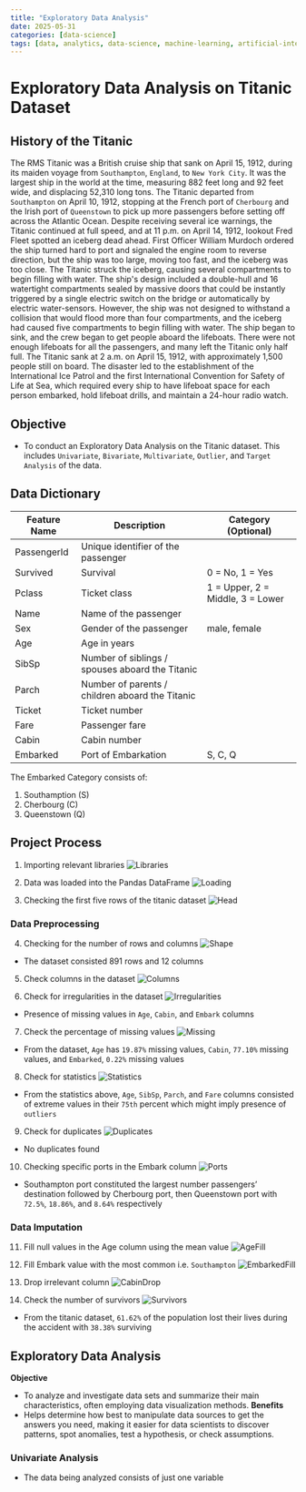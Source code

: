 ```yaml
---
title: "Exploratory Data Analysis"
date: 2025-05-31
categories: [data-science]
tags: [data, analytics, data-science, machine-learning, artificial-intelligence]
---
```


# Exploratory Data Analysis on Titanic Dataset

## History of the Titanic
The RMS Titanic was a British cruise ship that sank on April 15, 1912, during its maiden voyage from `Southampton`, `England`, to `New York City`. It was the largest ship in the world at the time, measuring 882 feet long and 92 feet wide, and displacing 52,310 long tons. The Titanic departed from `Southampton` on April 10, 1912, stopping at the French port of `Cherbourg` and the Irish port of `Queenstown` to pick up more passengers before setting off across the Atlantic Ocean.
Despite receiving several ice warnings, the Titanic continued at full speed, and at 11 p.m. on April 14, 1912, lookout Fred Fleet spotted an iceberg dead ahead. First Officer William Murdoch ordered the ship turned hard to port and signaled the engine room to reverse direction, but the ship was too large, moving too fast, and the iceberg was too close. The Titanic struck the iceberg, causing several compartments to begin filling with water.
The ship's design included a double-hull and 16 watertight compartments sealed by massive doors that could be instantly triggered by a single electric switch on the bridge or automatically by electric water-sensors. However, the ship was not designed to withstand a collision that would flood more than four compartments, and the iceberg had caused five compartments to begin filling with water. The ship began to sink, and the crew began to get people aboard the lifeboats. There were not enough lifeboats for all the passengers, and many left the Titanic only half full.
The Titanic sank at 2 a.m. on April 15, 1912, with approximately 1,500 people still on board. The disaster led to the establishment of the International Ice Patrol and the first International Convention for Safety of Life at Sea, which required every ship to have lifeboat space for each person embarked, hold lifeboat drills, and maintain a 24-hour radio watch.

## Objective
* To conduct an Exploratory Data Analysis on the Titanic dataset. This includes  `Univariate`, `Bivariate`, `Multivariate`,  `Outlier`, and `Target Analysis` of the data.

## Data Dictionary

|  Feature Name     |  Description                                    |  Category (Optional)             |
|-------------------|-------------------------------------------------|----------------------------------|
| PassengerId       | Unique identifier of the passenger              |                                  |
| Survived          | Survival                                        | 0 = No, 1 = Yes                  |
| Pclass            | Ticket class                                    | 1 = Upper, 2 = Middle, 3 = Lower |
| Name              | Name of the passenger                           |                                  |
| Sex               | Gender of the passenger                         | male, female                     |
| Age               | Age in years                                    |                                  |
| SibSp             | Number of siblings / spouses aboard the Titanic |                                  |
| Parch             | Number of parents / children aboard the Titanic |                                  |
| Ticket            | Ticket number                                   |                                  |
| Fare              | Passenger fare                                  |                                  |
| Cabin             | Cabin number                                    |                                  |
| Embarked          | Port of Embarkation                             | S, C, Q                          |

The Embarked Category consists of:
1. Southamption (S)
2. Cherbourg (C)
3. Queenstown (Q)

## Project Process
1. Importing relevant libraries
![Libraries](../assets/images/Titanic/Libraries.png)

2. Data was loaded into the Pandas DataFrame
![Loading](../assets/images/Titanic/Loading_Data.png)

3. Checking the first five rows of the titanic dataset
![Head](../assets/images/Titanic/Head.png)

### Data Preprocessing

4. Checking for the number of rows and columns
![Shape](../assets/images/Titanic/Shape.png)
* The dataset consisted 891 rows and 12 columns

5. Check columns in the dataset
![Columns](../assets/images/Titanic/Columns.png)

6. Check for irregularities in the dataset
![Irregularities](../assets/images/Titanic/info.png)
* Presence of missing values in `Age`, `Cabin`, and `Embark` columns

7. Check the percentage of missing values
![Missing](../assets/images/Titanic/missing.png)
* From the dataset, `Age` has `19.87%` missing values, `Cabin`, `77.10%` missing values, and `Embarked`, `0.22%` missing values

8. Check for statistics
![Statistics](../assets/images/Titanic/Stats.png)
* From the statistics above, `Age`, `SibSp`, `Parch`, and `Fare` columns consisted of extreme values in their `75th` percent which might imply presence of `outliers`

9. Check for duplicates
![Duplicates](../assets/images/Titanic/dup.png)
* No duplicates found

10. Checking specific ports in the Embark column
![Ports](../assets/images/Titanic/Ports.png)
* Southampton port constituted the largest number passengers’ destination followed by Cherbourg port, then Queenstown port with `72.5%`, `18.86%`, and `8.64%` respectively

### Data Imputation
11. Fill null values in the Age column using the mean value
![AgeFill](../assets/images/Titanic/Age_imp.png)

12. Fill Embark value with the most common i.e. `Southampton`
![EmbarkedFill](../assets/images/Titanic/EmbarkFill.png)

13. Drop irrelevant column
![CabinDrop](../assets/images/Titanic/CabinDrop.png)

14. Check the number of survivors
![Survivors](../assets/images/Titanic/Survived.png)
* From the titanic dataset, `61.62%` of the population lost their lives during the accident with `38.38%` surviving

## Exploratory Data Analysis
**Objective**
* To analyze and investigate data sets and summarize their main characteristics, often employing data visualization methods.
**Benefits**
* Helps determine how best to manipulate data sources to get the answers you need, making it easier for data scientists to discover patterns, spot anomalies, test a hypothesis, or check assumptions.

### Univariate Analysis
* The data being analyzed consists of just one variable

